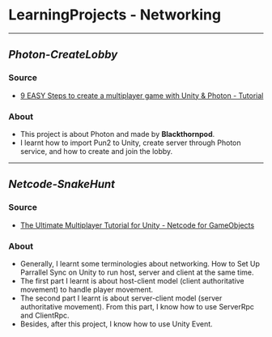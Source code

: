 # LearningProjects - Networking
---
## _Photon-CreateLobby_
### Source
- [9 EASY Steps to create a multiplayer game with Unity & Photon - Tutorial](https://www.youtube.com/watch?v=93SkbMpWCGo&t=4s)
### About
- This project is about Photon and made by **Blackthornpod**.
- I learnt how to import Pun2 to Unity, create server through Photon service, and how to create and join the lobby.
---
## _Netcode-SnakeHunt_
### Source
- [The Ultimate Multiplayer Tutorial for Unity - Netcode for GameObjects](https://www.youtube.com/watch?v=swIM2z6Foxk)
### About
- Generally, I learnt some terminologies about networking. How to Set Up Parrallel Sync on Unity to run host, server and client at the same time.
- The first part I learnt is about host-client model (client authoritative movement) to handle player movement.
- The second part I learnt is about server-client model (server authoritative movement). From this part, I know how to use ServerRpc and ClientRpc.
- Besides, after this project, I know how to use Unity Event.
